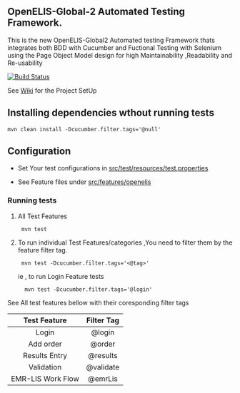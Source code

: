 
## OpenELIS-Global-2 Automated Testing Framework.
This is the new  OpenELIS-Global2 Automated testing Framework thats integrates both BDD with Cucumber and Fuctional Testing with Selenium using the Page Object Model design for high Maintainability ,Readability and Re-usability

[![Build Status](https://github.com/I-TECH-UW/openelis-qaframework/actions/workflows/qa.yml/badge.svg)](https://github.com/I-TECH-UW/openelis-qaframework/actions/workflows/qa.yml)

See [Wiki](https://github.com/I-TECH-UW/openelis-qaframework/wiki) for the Project SetUp

## Installing dependencies wthout running tests


    mvn clean install -Dcucumber.filter.tags='@null'

## Configuration
- Set Your test configurations in [src/test/resources/test.properties](./src/test/resources/test.properties)

- See Feature files under [src/features/openelis](./src/features/openelis)

### Running tests

1. All Test Features

        mvn test

2. To run individual Test Features/categories ,You need to filter them by the feature filter tag.

        mvn test -Dcucumber.filter.tags='<@tag>'   

    ie , to run Login Feature tests  

         mvn test -Dcucumber.filter.tags='@login'   

 See All test features bellow with their coresponding filter tags      


| Test Feature      |Filter Tag   |
|:----------:       |:-----------:|
| Login             | @login      | 
| Add order         | @order      |  
| Results Entry     | @results    | 
| Validation        | @validate   |
| EMR-LIS Work Flow | @emrLis     |  
       
